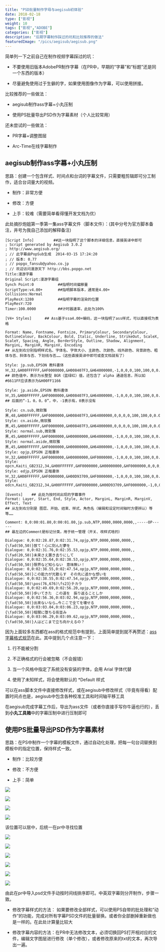 ```yaml
---
title: "PSD批量制作字母与aegisub初体验"
date: 2018-02-18
type: ["影视"]
weight: 10
tags: ["影视","ADOBE"]
categories: ["影视"]
description: "后期字幕制作踩过的坑和比较推荐的做法"
featuredImage: "/pics/aegisub/aegisub.png"
---
```

简单列一下之前自己在制作视频字幕踩过的坑：

- 不要使用旧版本AdobePR制作字幕（在PR中，早期的“字幕”和“标题”还是同一个东西的版本）

- 尽量避免使用过于生僻的字，如果使用图像作为字幕，可以使用拼接。

比较推荐的一些做法：

- aegisub制作ass字幕+小丸压制

- 使用PS批量导出PSD作为字幕素材（个人比较常用）

还未尝试的一些做法：

- PR字幕+调整图层

- Arc-Time在线字幕制作

## aegisub制作ass字幕+小丸压制

思路：创建一个包含样式、时间点和台词的字幕文件，只需要粗剪辑即可分工制作，适合台词量大的视频。

- 制作：非常方便

- 修改：方便

- 上手：较难（需要简单看得懂开发文档为优）

此处摘抄炮姐第一季第一集ass字幕文件（脚本文件）：(其中分号为官方脚本备注，井号为我自己添加的解释备注)
```ass
[Script Info]         ##这一块指明了这个脚本的详细信息，直接英译中即可
; Script generated by Aegisub 3.0.2
; http://www.aegisub.org/
; // 此字幕由PopSub生成  2014-03-15 17:24:20
; // 版本: 0.77
; // popgo_fansub@yahoo.co.jp
; // 欢迎访问漫游天下 http://bbs.popgo.net
Title:漫游字幕
Original Script:漫游字幕组
Synch Point:0           ##指明时间偏移量
ScriptType:v4.00+       ##指明脚本版本，通常是4.00+
Collisions:Normal
PlayResX:1280           ##指明字幕的渲染的位置
PlayResY:720
Timer:100.0000          ##计时器速率，此处为100%

[V4+ Styles]      ## Ass基于ssa4.00+编码，这一块指明了ass样式，可以直接视为表格

Format: Name, Fontname, Fontsize, PrimaryColour, SecondaryColour, OutlineColour, BackColour, Bold, Italic, Underline, StrikeOut, ScaleX, ScaleY, Spacing, Angle, BorderStyle, Outline, Shadow, Alignment, MarginL, MarginR, MarginV, Encoding
## 从左到右分别指明样式名、字体名、字体大小、主颜色、次颜色、线外颜色、背景颜色、粗体与否、斜体与否、下划线与否……（这些直接英译中即可或查文档就有了）

Style: jp.sub,EPSON 教科書体Ｍ,32,&H00FFFFFF,&HF0000000,&H008407F3,&H64000000,-1,0,0,0,100,100,0,0.00,1,2,1,2,10,10,10,128
## 颜色值中，表示为长整型 BGR（蓝绿红）值，还包含了 alpha 通道信息，所以如#6611FF应该表示为&H00FF1166

Style: jp.aside,EPSON 教科書体Ｍ,35,&H00FFFFFF,&HF0000000,&H008407F3,&H64000000,-1,0,0,0,100,100,0,0.00,1,2,0,8,30,30,10,128
## 后面的“-1，0，0，0”，中，-1表示有，0表示没有

Style: cn.sub,微软雅黑,48,&H00FFFFFF,&HF0000000,&H008407F3,&H64000000,0,0,0,0,100,100,0,0.00,1,2,1,2,30,30,10,134
Style: cn.aside,微软雅黑,45,&H00FFFFFF,&HF0000000,&H008407F3,&H64000000,0,0,0,0,100,100,0,0.00,1,2,0,8,30,30,10,134
Style: normal.sub,微软雅黑,45,&H00FFFFFF,&HF0000000,&H00000000,&H64000000,-1,0,0,0,100,100,0,0.00,1,1,0,2,30,30,10,134
Style: normal.aside,微软雅黑,45,&H00FFFFFF,&HF0000000,&H00000000,&H64000000,-1,0,0,0,100,100,0,0.00,1,1,0,8,30,30,10,134
Style: opjp,EPSON 正楷書体Ｍ,32,&H00FFFFFF,&HF0000000,&H00000000,&HF0000000,-1,0,0,0,100,100,0,0.00,1,3,0,1,15,15,10,128
Style: opcn,Kaiti_GB2312,34,&H00FFFFFF,&HF0000000,&H00000000,&HF0000000,0,0,0,0,100,100,0,0.00,1,3,0,9,15,15,10,1
Style: edjp,EPSON 正楷書体Ｍ,32,&H00FFFFFF,&HF0000000,&H00D93709,&HF0000000,-1,0,0,0,100,100,0,0.00,1,3,0,1,15,15,10,128
Style: edcn,Kaiti_GB2312,34,&H00FFFFFF,&HF0000000,&H00D93709,&HF0000000,-1,0,0,0,100,100,0,0.00,1,3,0,9,15,15,10,1

[Events]    ## 此处为按时间出现的字幕事件
Format: Layer, Start, End, Style, Actor, MarginL, MarginR, MarginV, Effect, Text
## 从左到右分别是 图层、开始、结束、样式、角色名（编辑和设定时间轴时方便辨认）等等……

Comment: 0,0:00:01.80,0:00:01.80,jp.sub,NTP,0000,0000,0000,,-----OP------
## 最左边的Comment是标记分类，用于统一管理（开关、改样式啥的）

Dialogue: 0,0:02:28.87,0:02:31.74,opjp,NTP,0000,0000,0000,,{\fad(50,50)}放て！心に刻んだ夢を
Dialogue: 0,0:02:31.76,0:02:35.53,opjp,NTP,0000,0000,0000,,{\fad(20,50)}未来さえ置き去りにして
Dialogue: 0,0:02:35.64,0:02:38.53,opjp,NTP,0000,0000,0000,,{\fad(50,50)}限界など知らない　意味無い！
Dialogue: 0,0:02:38.55,0:02:47.54,opjp,NTP,0000,0000,0000,,{\fad(50,50)}この能力が光散らす　その先に遥かな想いを
Dialogue: 0,0:02:38.55,0:02:47.54,opjp,NTP,0000,0000,0000,,{\fad(50,50)\pos(76,676)\fs23}チカラ
Dialogue: 0,0:02:49.69,0:02:56.20,opjp,NTP,0000,0000,0000,,{\fad(50,50)}歩いてきた　この道を　振り返ることしか
Dialogue: 0,0:02:56.36,0:03:02.94,opjp,NTP,0000,0000,0000,,{\fad(50,50)}出来ないなら…今ここで全てを壊せる
Dialogue: 0,0:03:03.04,0:03:06.23,opjp,NTP,0000,0000,0000,,{\fad(50,50)}暗闇に堕ちる街並み
Dialogue: 0,0:03:06.29,0:03:09.62,opjp,NTP,0000,0000,0000,,{\fad(50,50)}人はどこまで立ち向かえるの？
```

因为上面较多东西都在ass的格式规范中有提到，上面简单提到就不再赘述：[ass字幕格式规范](https://github.com/weizhenye/ASS/wiki/ASS-%E5%AD%97%E5%B9%95%E6%A0%BC%E5%BC%8F%E8%A7%84%E8%8C%83)在此。其中提到几个点注意一下：

1. 行不能被分割

2. 不正确格式的行会被忽略（不会报错）

3. 当一个风格中指定了系统没有安装的字体，会用 Arial 字体代替

4. 使用了未知样式，将会使用默认的 \*Default 样式

可以在ass脚本文件中直接修改样式，或在aegisub中修改样式（毕竟有得看）配置时间点也是，aegisub中包含各种校准工具和时间轴平移工具

在aegisub完成字幕工作后，导出为ass文件（或者你直接手写你牛逼也行的），丢到**小丸工具箱**中的字幕压制中进行压制即可

## 使用PS批量导出PSD作为字幕素材

思路：在PS中制作一个字幕的模板文件，通过自动化处理，把每一句台词替换到模板中的指定位置，保持样式一致。

- 制作：比较方便

- 修改：不方便

- 上手：简单

![](/pics/aegisub/zimu1.png)

![](/pics/aegisub/zimu2.png)

![](/pics/aegisub/zimu3.png)

![](/pics/aegisub/zimu4.png)

该位置可以居中，后统一在pr中寻找位置

![](/pics/aegisub/zimu5.png)

![](/pics/aegisub/zimu6.png)

![](/pics/aegisub/zimu7.png)

![](/pics/aegisub/zimu8.png)

![](/pics/aegisub/zimu9.png)

![](/pics/aegisub/zimu10.png)

由此在pr中导入psd文件手动按时间线排序即可。中英双字幕则分开制作，步骤一致。

- 修改字幕样式的方法：
如果要修改全部样式，可以使用PS自带的批处理和“动作”的功能，完成对所有字幕PSD文件的批量替换。或者你全部删掉重新做也是一样的。在此处计算量比较大

- 修改字幕内容的方法：在PR中无法修改文本，必须切换回PS打开相对应的文件，编辑文字图层进行修改（单个修改），或者修改原来的txt的文本，再次导出一遍。
